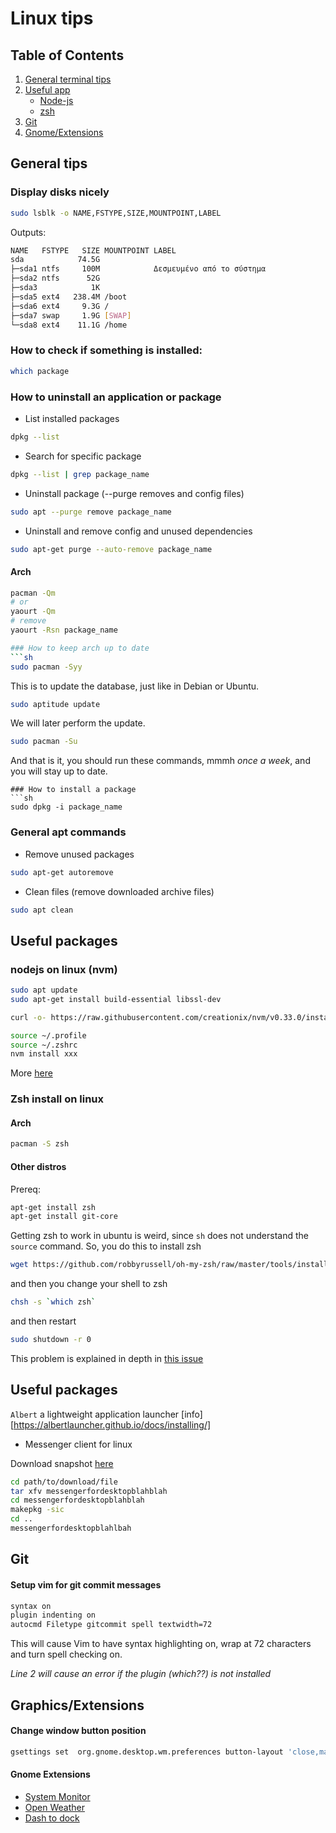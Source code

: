 # Linux tips

## Table of Contents
1. [General terminal tips](#general)
2. [Useful app](#useful)
    * [Node-js](#nodejs)
    * [zsh](#zsh)
3. [Git](#git)
4. [Gnome/Extensions](#extensions)

## General tips <div id="general"></div>

### Display disks nicely
```sh
sudo lsblk -o NAME,FSTYPE,SIZE,MOUNTPOINT,LABEL
```
Outputs:
```sh
NAME   FSTYPE   SIZE MOUNTPOINT LABEL
sda            74.5G            
├─sda1 ntfs     100M            Δεσμευμένο από το σύστημα
├─sda2 ntfs      52G            
├─sda3            1K            
├─sda5 ext4   238.4M /boot      
├─sda6 ext4     9.3G /          
├─sda7 swap     1.9G [SWAP]     
└─sda8 ext4    11.1G /home   
```

### How to check if something is installed:
```sh
which package
```
### How to uninstall an application or package
* List installed packages
```sh
dpkg --list
```
* Search for specific package
```sh
dpkg --list | grep package_name
```
* Uninstall package (--purge removes and config files)
```sh
sudo apt --purge remove package_name
```
* Uninstall and remove config and unused dependencies
```sh
sudo apt-get purge --auto-remove package_name
```
#### Arch
```sh
pacman -Qm
# or
yaourt -Qm
# remove
yaourt -Rsn package_name

### How to keep arch up to date
```sh
sudo pacman -Syy
```
This is to update the database, just like
in Debian or Ubuntu.
```sh
sudo aptitude update
```
We will later perform the update.
```sh
sudo pacman -Su
```
And that is it, you should run these commands, mmmh *once a week*, and you will stay up to date.

```
### How to install a package
```sh
sudo dpkg -i package_name
```
### General apt commands 
* Remove unused packages
```sh
sudo apt-get autoremove 
```
* Clean files (remove downloaded archive files)
```sh 
sudo apt clean
```

## Useful packages <div id="useful"></div>

### nodejs on linux (nvm) <div id="nodejs"></div>
```sh
sudo apt update
sudo apt-get install build-essential libssl-dev

curl -o- https://raw.githubusercontent.com/creationix/nvm/v0.33.0/install.sh | bash

source ~/.profile
source ~/.zshrc
nvm install xxx
```
More [here](https://www.digitalocean.com/community/tutorials/how-to-install-node-js-on-debian-8)

### Zsh install on linux <div id="zsh"></div>

#### Arch
```sh
pacman -S zsh
```
#### Other distros
Prereq:
```bash
apt-get install zsh
apt-get install git-core
```
Getting zsh to work in ubuntu is weird, since `sh` does not understand the `source` command.  So, you do this to install zsh
```sh        
wget https://github.com/robbyrussell/oh-my-zsh/raw/master/tools/install.sh -O - | zsh
```
and then you change your shell to zsh
```sh
chsh -s `which zsh`
```
and then restart
```sh
sudo shutdown -r 0
```

This problem is explained in depth in [this issue](https://github.com/robbyrussell/oh-my-zsh/issues/227#issuecomment-825773)

## Useful packages

`Albert` a lightweight application launcher [info][https://albertlauncher.github.io/docs/installing/]

* Messenger client for linux

Download snapshot [here](https://aur.archlinux.org/packages/messengerfordesktop-bin/)
```sh
cd path/to/download/file
tar xfv messengerfordesktopblahblah
cd messengerfordesktopblahblah
makepkg -sic
cd ..
messengerfordesktopblahlbah
```
## Git <div id="git"></div>

#### Setup vim for git commit messages
```sh
syntax on
plugin indenting on
autocmd Filetype gitcommit spell textwidth=72
```
This will cause Vim to have syntax highlighting on, wrap at 72 characters and turn spell checking on.

_Line 2 will cause an error if the plugin (which??) is not installed_

## Graphics/Extensions <div id="extensions"></div>
#### Change window button position
```sh
gsettings set  org.gnome.desktop.wm.preferences button-layout 'close,maximize,minimize:'
```

#### Gnome Extensions

* [System Monitor](https://extensions.gnome.org/extension/120/system-monitor/)
* [Open Weather](https://extensions.gnome.org/extension/750/openweather)
* [Dash to dock](https://extensions.gnome.org/extension/307/dash-to-dock/)
